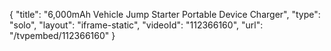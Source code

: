 {
    "title": "6,000mAh Vehicle Jump Starter   Portable Device Charger",
    "type": "solo",
    "layout": "iframe-static",
    "videoId": "112366160",
    "url": "\/tvpembed\/112366160"
}